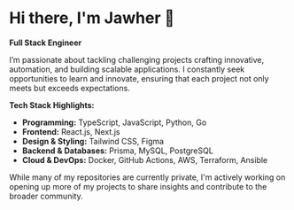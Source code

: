# Hi there, I'm Jawher 👋

**Full Stack Engineer**

I’m passionate about tackling challenging projects crafting innovative, automation, and building scalable applications. I constantly seek opportunities to learn and innovate, ensuring that each project not only meets but exceeds expectations.

**Tech Stack Highlights:**  
- **Programming:** TypeScript, JavaScript, Python, Go  
- **Frontend:** React.js, Next.js  
- **Design & Styling:** Tailwind CSS, Figma  
- **Backend & Databases:** Prisma, MySQL, PostgreSQL  
- **Cloud & DevOps:** Docker, GitHub Actions, AWS, Terraform, Ansible

While many of my repositories are currently private, I'm actively working on opening up more of my projects to share insights and contribute to the broader community.
